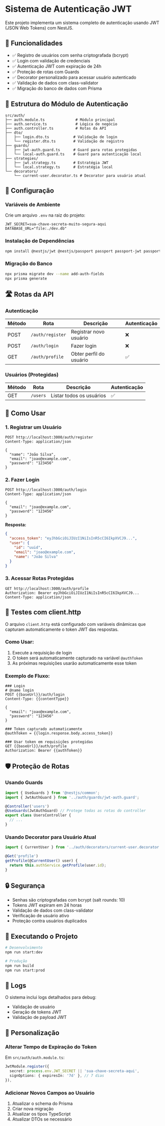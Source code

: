 # Sistema de Autenticação JWT

Este projeto implementa um sistema completo de autenticação usando JWT (JSON Web Tokens) com NestJS.

## 🚀 Funcionalidades

- ✅ Registro de usuários com senha criptografada (bcrypt)
- ✅ Login com validação de credenciais
- ✅ Autenticação JWT com expiração de 24h
- ✅ Proteção de rotas com Guards
- ✅ Decorator personalizado para acessar usuário autenticado
- ✅ Validação de dados com class-validator
- ✅ Migração do banco de dados com Prisma

## 📁 Estrutura do Módulo de Autenticação

```
src/auth/
├── auth.module.ts              # Módulo principal
├── auth.service.ts             # Lógica de negócio
├── auth.controller.ts          # Rotas da API
├── dto/
│   ├── login.dto.ts           # Validação de login
│   └── register.dto.ts        # Validação de registro
├── guards/
│   ├── jwt-auth.guard.ts      # Guard para rotas protegidas
│   └── local-auth.guard.ts    # Guard para autenticação local
├── strategies/
│   ├── jwt.strategy.ts        # Estratégia JWT
│   └── local.strategy.ts      # Estratégia local
└── decorators/
    └── current-user.decorator.ts # Decorator para usuário atual
```

## 🔧 Configuração

### Variáveis de Ambiente

Crie um arquivo `.env` na raiz do projeto:

```env
JWT_SECRET=sua-chave-secreta-muito-segura-aqui
DATABASE_URL="file:./dev.db"
```

### Instalação de Dependências

```bash
npm install @nestjs/jwt @nestjs/passport passport passport-jwt passport-local bcryptjs @types/bcryptjs @types/passport-jwt @types/passport-local
```

### Migração do Banco

```bash
npx prisma migrate dev --name add-auth-fields
npx prisma generate
```



## 🛣️ Rotas da API

### Autenticação

| Método | Rota | Descrição | Autenticação |
|--------|------|-----------|--------------|
| POST | `/auth/register` | Registrar novo usuário | ❌ |
| POST | `/auth/login` | Fazer login | ❌ |
| GET | `/auth/profile` | Obter perfil do usuário | ✅ |

### Usuários (Protegidas)

| Método | Rota | Descrição | Autenticação |
|--------|------|-----------|--------------|
| GET | `/users` | Listar todos os usuários | ✅ |

## 🔐 Como Usar

### 1. Registrar um Usuário

```http
POST http://localhost:3000/auth/register
Content-Type: application/json

{
  "name": "João Silva",
  "email": "joao@example.com",
  "password": "123456"
}
```

### 2. Fazer Login

```http
POST http://localhost:3000/auth/login
Content-Type: application/json

{
  "email": "joao@example.com",
  "password": "123456"
}
```

**Resposta:**
```json
{
  "access_token": "eyJhbGciOiJIUzI1NiIsInR5cCI6IkpXVCJ9...",
  "user": {
    "id": "uuid",
    "email": "joao@example.com",
    "name": "João Silva"
  }
}
```

### 3. Acessar Rotas Protegidas

```http
GET http://localhost:3000/auth/profile
Authorization: Bearer eyJhbGciOiJIUzI1NiIsInR5cCI6IkpXVCJ9...
Content-Type: application/json
```

## 🧪 Testes com client.http

O arquivo `client.http` está configurado com variáveis dinâmicas que capturam automaticamente o token JWT das respostas.

### Como Usar:

1. Execute a requisição de login
2. O token será automaticamente capturado na variável `@authToken`
3. As próximas requisições usarão automaticamente esse token

### Exemplo de Fluxo:

```http
### Login
# @name login
POST {{baseUrl}}/auth/login
Content-Type: {{contentType}}

{
  "email": "joao@example.com",
  "password": "123456"
}

### Token capturado automaticamente
@authToken = {{login.response.body.access_token}}

### Usar token em requisições protegidas
GET {{baseUrl}}/auth/profile
Authorization: Bearer {{authToken}}
```

## 🛡️ Proteção de Rotas

### Usando Guards

```typescript
import { UseGuards } from '@nestjs/common';
import { JwtAuthGuard } from '../auth/guards/jwt-auth.guard';

@Controller('users')
@UseGuards(JwtAuthGuard) // Protege todas as rotas do controller
export class UsersController {
  // ...
}
```

### Usando Decorator para Usuário Atual

```typescript
import { CurrentUser } from '../auth/decorators/current-user.decorator';

@Get('profile')
getProfile(@CurrentUser() user) {
  return this.authService.getProfile(user.id);
}
```

## 🔒 Segurança

- Senhas são criptografadas com bcrypt (salt rounds: 10)
- Tokens JWT expiram em 24 horas
- Validação de dados com class-validator
- Verificação de usuário ativo
- Proteção contra usuários duplicados

## 🚀 Executando o Projeto

```bash
# Desenvolvimento
npm run start:dev

# Produção
npm run build
npm run start:prod
```

## 📝 Logs

O sistema inclui logs detalhados para debug:
- Validação de usuário
- Geração de tokens JWT
- Validação de payload JWT

## 🔧 Personalização

### Alterar Tempo de Expiração do Token

Em `src/auth/auth.module.ts`:

```typescript
JwtModule.register({
  secret: process.env.JWT_SECRET || 'sua-chave-secreta-aqui',
  signOptions: { expiresIn: '7d' }, // 7 dias
}),
```

### Adicionar Novos Campos ao Usuário

1. Atualizar o schema do Prisma
2. Criar nova migração
3. Atualizar os tipos TypeScript
4. Atualizar DTOs se necessário

